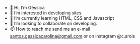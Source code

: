 - 👋 Hi, I’m Géssica
- 👀 I’m interested in developing sites
- 🌱 I’m currently learning HTML, CSS and Javascript
- 💞️ I’m looking to collaborate on developing.
- 📫 How to reach me send me an e-mail santos.gessicacarolina@gmail.com or on instagram @c.arois

<!---
gessicacss/gessicacss is a ✨ special ✨ repository because its `README.md` (this file) appears on your GitHub profile.
You can click the Preview link to take a look at your changes.
--->
